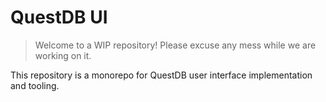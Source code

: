 # QuestDB UI

> Welcome to a WIP repository! Please excuse any mess while we are working on it.

This repository is a monorepo for QuestDB user interface implementation and tooling.
